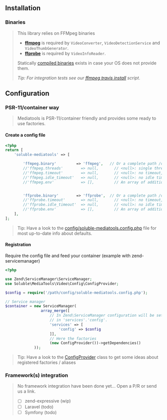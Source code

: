 ## Installation

### Binaries 

> This library relies on FFMpeg binaries 
>
> - **[ffmpeg](https://ffmpeg.org/ffmpeg.html)** is required by `VideoConverter`, `VideoDetectionService` and `VideoThumbGenerator`.
> - **[ffprobe](https://ffmpeg.org/ffprobe.html)** is required by `VideoInfoReader`.
>  
> Statically [compiled binaries](https://ffmpeg.org/download.html) exists in case your OS does not provide them.
>
> *Tip: For integration tests see our [ffmpeg travis install](https://github.com/soluble-io/soluble-mediatools/blob/master/.travis/travis-install-ffmpeg.sh) script*. 


## Configuration

### PSR-11/container way 

> Mediatools is PSR-11/container friendly and provides some ready to use factories.

#### Create a config file  

```php
<?php 
return [
    'soluble-mediatools' => [

        'ffmpeg.binary'         => 'ffmpeg',   // Or a complete path /opt/local/ffmpeg/bin/ffmpeg
        //'ffmpeg.threads'        => null,       // <null>: single thread; <0>: number of cores, <1+>: number of threads
        //'ffmpeg.timeout'        => null,       // <null>: no timeout, <number>: number of seconds before timing-out
        //'ffmpeg.idle_timeout'   => null,       // <null>: no idle timeout, <number>: number of seconds of inactivity before timing-out
        //'ffmpeg.env'            => [],         // An array of additional env vars to set when running the ffmpeg conversion process


        'ffprobe.binary'        => 'ffprobe',  // Or a complete path /opt/local/ffmpeg/bin/ffprobe
        //'ffprobe.timeout'       => null,       // <null>: no timeout, <number>: number of seconds before timing-out
        //'ffprobe.idle_timeout'  => null,       // <null>: no idle timeout, <number>: number of seconds of inactivity before timing-out
        //'ffprobe.env'           => [],         // An array of additional env vars to set when running the ffprobe
    ],
];
```

> Tip: Have a look to the [config/soluble-mediatools.config.php](https://github.com/soluble-io/soluble-mediatools/blob/master/config/soluble-mediatools.config.php) file
> for most up-to-date info about defaults.

#### Registration 
 
Require the config file and feed your container (example with zend-servicemanager)  
 
```php
<?php 

use Zend\ServiceManager\ServiceManager;
use Soluble\MediaTools\Video\Config\ConfigProvider;

$config = require('/path/config/soluble-mediatools.config.php');

// Service manager
$container = new ServiceManager(
                array_merge([
                    // In Zend\ServiceManager configuration will be set
                    // in 'services'.'config'. 
                    'services' => [
                        'config' => $config
                    ]],
                    // Here the factories
                    (new ConfigProvider())->getDependencies()
             ));

```

> Tip: Have a look to the [ConfigProvider](https://github.com/soluble-io/soluble-mediatools/blob/master/src/Video/Config/ConfigProvider.php) class
> to get some ideas about registered factories / aliases


### Framework(s) integration

> No framework integration have been done yet... Open a P/R or send us a link.
>
> - [ ] zend-expressive (wip) 
> - [ ] Laravel (todo)
> - [ ] Symfony (todo)
>

